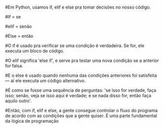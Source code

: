 #Em Python, usamos if, elif e else pra tomar decisões no nosso código.

#If = se

#elif = senão

#Else = então

#O if é usado pra verificar se uma condição é verdadeira. Se for, ele executa um bloco de código.

#O elif significa 'else if', e serve pra testar uma nova condição se a anterior for falsa.

#E o else é usado quando nenhuma das condições anteriores foi satisfeita — aí ele executa um código alternativo.

#É como se fosse uma sequência de perguntas: 'se isso for verdade, faça isso; senão, veja se isso aqui é verdade; e se nada disso for, então faça aquilo outro'.

#Então, com if, elif e else, a gente consegue controlar o fluxo do programa de acordo com as condições que a gente quiser. É uma parte fundamental da lógica de programação
